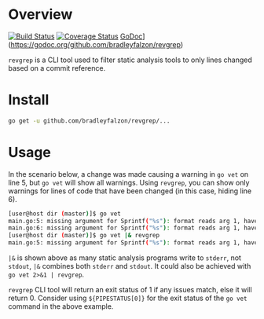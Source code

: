 # Overview

[![Build Status](https://travis-ci.org/bradleyfalzon/revgrep.svg?branch=master)](https://travis-ci.org/bradleyfalzon/revgrep) [![Coverage
Status](https://coveralls.io/repos/github/bradleyfalzon/revgrep/badge.svg?branch=master)](https://coveralls.io/github/bradleyfalzon/revgrep?branch=master) [GoDoc](https://godoc.org/github.com/bradleyfalzon/revgrep?status.svg)](https://godoc.org/github.com/bradleyfalzon/revgrep)

`revgrep` is a CLI tool used to filter static analysis tools to only lines changed based on a commit reference.

# Install

```bash
go get -u github.com/bradleyfalzon/revgrep/...
```

# Usage

In the scenario below, a change was made causing a warning in `go vet` on line 5, but `go vet` will show all warnings.
Using `revgrep`, you can show only warnings for lines of code that have been changed (in this case, hiding line 6).

```bash
[user@host dir (master)]$ go vet
main.go:5: missing argument for Sprintf("%s"): format reads arg 1, have only 0 args
main.go:6: missing argument for Sprintf("%s"): format reads arg 1, have only 0 args
[user@host dir (master)]$ go vet |& revgrep
main.go:5: missing argument for Sprintf("%s"): format reads arg 1, have only 0 args
```

`|&` is shown above as many static analysis programs write to `stderr`, not `stdout`, `|&` combines both `stderr` and
`stdout`. It could also be achieved with `go vet 2>&1 | revgrep`.

`revgrep` CLI tool will return an exit status of 1 if any issues match, else it will return 0. Consider using
`${PIPESTATUS[0]}` for the exit status of the `go vet` command in the above example.
